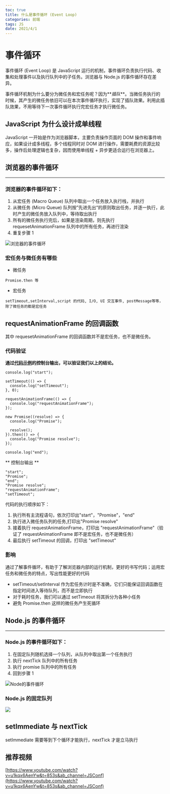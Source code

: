 ```yaml
---
toc: true
title: 什么是事件循环 (Event Loop)
categories: 前端
tags: JS
date: 2021/4/1
---
```


# 事件循环

事件循环 (Event Loop) 是 JavaScript 运行的机制，事件循环负责执行代码、收集和处理事件以及执行队列中的子任务。浏览器与 Node.js 的事件循环存在差异。

事件循环机制为什么要分为微任务和宏任务呢？因为**_插队_**。当微任务执行的时候，其产生的微任务依旧可以在本次事件循环执行，实现了插队效果。利用此插队效果，不用等待下一次事件循环执行完宏任务才执行微任务。

<!-- more -->

## JavaScript 为什么设计成单线程

JavaScript 一开始是作为浏览器脚本，主要负责操作页面的 DOM 操作和事件响应，如果设计成多线程，多个线程同时对 DOM 进行操作，需要耗费的资源比较多，操作后处理逻辑也复杂，因而使用单线程 + 异步更适合运行在浏览器上。

## 浏览器的事件循环

---

### 浏览器的事件循环如下：

1. 从宏任务 (Macro Queue) 队列中取出一个任务放入执行栈，并执行
2. 从微任务 (Micro Queue) 队列按”先进先出“的原则取出任务，并逐一执行，此时产生的微任务放入队列中，等待取出执行
3. 所有的微任务执行完后，如果是渲染周期，则先执行 requesetAnimationFrame 队列中的所有任务，再进行渲染
4. 重复步骤 1

![浏览器的事件循环](./browser-event-loop.png)

### 宏任务与微任务有哪些

- 微任务

```
Promise.then 等
```

- 宏任务

```
setTimeout,setInterval,script 的代码, I/O, UI 交互事件, postMessage等等，
除了微任务的都是宏任务
```

## requestAnimationFrame 的回调函数

其中 requesetAnimationFrame 的回调函数并不是宏任务，也不是微任务。

### 代码验证

**通过[代码示例](https://codepen.io/Kerita/pen/yLgMdwe)的控制台输出，可以验证我们以上的结论。**

```
console.log("start");

setTimeout(() => {
  console.log("setTimeout");
}, 0);

requestAnimationFrame(() => {
  console.log("requestAnimationFrame");
});

new Promise((resolve) => {
  console.log("Promise");

  resolve();
}).then(() => {
  console.log("Promise resolve");
});

console.log("end");
```

** 控制台输出 **

```
"start";
"Promise";
"end";
"Promise resolve";
"requestAnimationFrame";
"setTimeout";

```

代码的执行顺序如下：

1. 执行所有主流程语句，依次打印出"start"，"Promise"，"end"
2. 执行进入微任务队列的任务,打印出"Promise resolve"
3. 接着执行 requestAnimationFrame，打印出 "requestAnimationFrame"（验证了 requestAnimationFrame 即不是宏任务，也不是微任务）
4. 最后执行 setTimeout 的回调，打印出 "setTimeout"

### 影响

通过了解事件循环，有助于了解浏览器内部的运行机制，更好的书写代码；运用宏任务和微任务的特点，写出性能更好的代码

- setTimeout/setInterval 作为宏任务计时是不准确，它们只能保证回调函数在指定时间进入等待队列，而不是立即执行
- 对于耗时任务，我们可以通过 setTimeout 将其拆分为各种小任务
- 避免 Promise.then 这样的微任务产生死循环

## Node.js 的事件循环

---

### Node.js 的事件循环如下：

1. 在固定队列随机选择一个队列，从队列中取出第一个任务执行
2. 执行 nextTick 队列中的所有任务
3. 执行 promise 队列中的所有任务
4. 回到步骤 1

![Node的事件循环](./node-event-loop.png)

### Node.js 的固定队列

![](./node-queue.png)

## setImmediate 与 nextTick

setImmediate 需要等到下个循环才能执行，nextTick 才是立马执行

## 推荐视频

[https://www.youtube.com/watch?v=u1kqx6AenYw&t=853s&ab_channel=JSConf](https://www.youtube.com/watch?v=u1kqx6AenYw&t=853s&ab_channel=JSConf)
